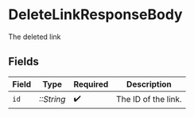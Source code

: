 # DeleteLinkResponseBody

The deleted link


## Fields

| Field               | Type                | Required            | Description         |
| ------------------- | ------------------- | ------------------- | ------------------- |
| `id`                | *::String*          | :heavy_check_mark:  | The ID of the link. |